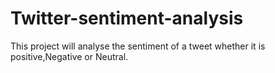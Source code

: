 # Twitter-sentiment-analysis
This project will analyse the sentiment of a tweet whether it is positive,Negative or Neutral.
